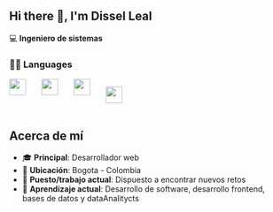 ## Hi there 👋, I'm Dissel Leal

:computer: **Ingeniero de sistemas**

<h3>👨‍💻 Languages</h3>

<div style="display: flex; gap: 10px;">
  <img style='height: 30px;' src="https://img.shields.io/badge/JavaScript-323330?style=for-the-badge&logo=javascript&logoColor=F7DF1E" />&nbsp;&nbsp;
  <img style='height: 30px;' src="https://img.shields.io/badge/html5%20-%23e34f26.svg?&style=for-the-badge&logo=html5&logoColor=white"/>&nbsp;&nbsp;
  <img style='height: 30px;' src="https://img.shields.io/badge/css3%20-%231572B6.svg?&style=for-the-badge&logo=css3&logoColor=white" />&nbsp;&nbsp;
  
  <img style='height: 30px;' src="https://img.shields.io/badge/TypeScript-007ACC?style=for-the-badge&logo=typescript&logoColor=white" />&nbsp;&nbsp;
</div>

## Acerca de mí

- 🎓 **Principal**: Desarrollador web
- 📍 **Ubicación**: Bogota - Colombia   
- 💼 **Puesto/trabajo actual**: Dispuesto a encontrar nuevos retos  
- 🌱 **Aprendizaje actual**: Desarrollo de software, desarrollo frontend, bases de datos y dataAnalitycts  



